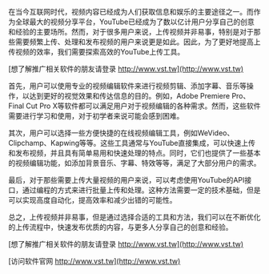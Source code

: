 在当今互联网时代，视频内容已经成为人们获取信息和娱乐的主要途径之一。而作为全球最大的视频分享平台，YouTube已经成为了数以亿计用户分享自己的创意和经验的主要场所。然而，对于很多用户来说，上传视频并非易事，特别是对于那些需要频繁上传、处理和发布视频的用户来说更是如此。因此，为了更好地提高上传视频的效率，我们需要探索高效的YouTube上传工具。

[想了解推广相关软件的朋友请登录 http://www.vst.tw](http://www.vst.tw)

首先，用户可以使用专业的视频编辑软件来进行视频剪辑、添加字幕、音乐等操作，以达到更好的视觉效果和传达信息的目的。例如，Adobe Premiere Pro、Final Cut Pro X等软件都可以满足用户对于视频编辑的各种需求。然而，这些软件需要进行学习和使用，对于初学者来说可能会感到困难。

其次，用户可以选择一些方便快捷的在线视频编辑工具，例如WeVideo、Clipchamp、Kapwing等等。这些工具通常与YouTube直接集成，可以快速上传和发布视频，并且具有简单易用和快速处理的特点。同时，它们也提供了一些基本的视频编辑功能，如添加背景音乐、字幕、特效等等，满足了大部分用户的需求。

最后，对于那些需要上传大量视频的用户来说，可以考虑使用YouTube的API接口，通过编程的方式来进行批量上传和处理。这种方法需要一定的技术基础，但是可以实现高度自动化，提高效率和减少出错的可能性。

总之，上传视频并非易事，但是通过选择合适的工具和方法，我们可以在不断优化的上传流程中，快速发布优质的内容，与更多人分享自己的创意和经验。

[想了解推广相关软件的朋友请登录 http://www.vst.tw](http://www.vst.tw)


[访问软件官网 http://www.vst.tw](http://www.vst.tw)
